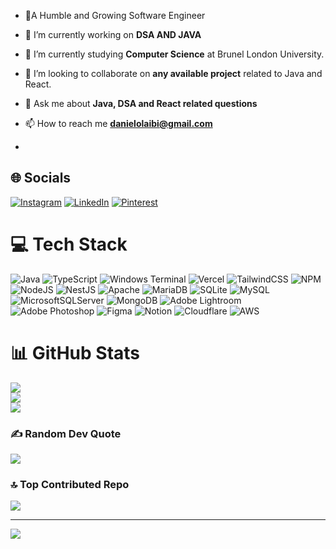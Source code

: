 
- 🌱A Humble and Growing Software Engineer

- 🔭 I’m currently working on **DSA AND JAVA**

- 🌱 I’m currently studying **Computer Science** at Brunel London University.

- 👯 I’m looking to collaborate on **any available project** related to Java and React. 

- 💬 Ask me about **Java, DSA and React related questions** 

- 📫 How to reach me **danielolaibi@gmail.com**
- 

## 🌐 Socials
[![Instagram](https://img.shields.io/badge/Instagram-%23E4405F.svg?logo=Instagram&logoColor=white)](https://instagram.com/thein3rovert) [![LinkedIn](https://img.shields.io/badge/LinkedIn-%230077B5.svg?logo=linkedin&logoColor=white)](https://linkedin.com/in/SamadOlaibi) [![Pinterest](https://img.shields.io/badge/Pinterest-%23E60023.svg?logo=Pinterest&logoColor=white)](https://pinterest.com/thein3rovert) 

# 💻 Tech Stack
![Java](https://img.shields.io/badge/java-%23ED8B00.svg?style=for-the-badge&logo=openjdk&logoColor=white) ![TypeScript](https://img.shields.io/badge/typescript-%23007ACC.svg?style=for-the-badge&logo=typescript&logoColor=white) ![Windows Terminal](https://img.shields.io/badge/Windows%20Terminal-%234D4D4D.svg?style=for-the-badge&logo=windows-terminal&logoColor=white) ![Vercel](https://img.shields.io/badge/vercel-%23000000.svg?style=for-the-badge&logo=vercel&logoColor=white) ![TailwindCSS](https://img.shields.io/badge/tailwindcss-%2338B2AC.svg?style=for-the-badge&logo=tailwind-css&logoColor=white) ![NPM](https://img.shields.io/badge/NPM-%23CB3837.svg?style=for-the-badge&logo=npm&logoColor=white) ![NodeJS](https://img.shields.io/badge/node.js-6DA55F?style=for-the-badge&logo=node.js&logoColor=white) ![NestJS](https://img.shields.io/badge/nestjs-%23E0234E.svg?style=for-the-badge&logo=nestjs&logoColor=white) ![Apache](https://img.shields.io/badge/apache-%23D42029.svg?style=for-the-badge&logo=apache&logoColor=white) ![MariaDB](https://img.shields.io/badge/MariaDB-003545?style=for-the-badge&logo=mariadb&logoColor=white) ![SQLite](https://img.shields.io/badge/sqlite-%2307405e.svg?style=for-the-badge&logo=sqlite&logoColor=white) ![MySQL](https://img.shields.io/badge/mysql-%2300000f.svg?style=for-the-badge&logo=mysql&logoColor=white) ![MicrosoftSQLServer](https://img.shields.io/badge/Microsoft%20SQL%20Server-CC2927?style=for-the-badge&logo=microsoft%20sql%20server&logoColor=white) ![MongoDB](https://img.shields.io/badge/MongoDB-%234ea94b.svg?style=for-the-badge&logo=mongodb&logoColor=white) ![Adobe Lightroom](https://img.shields.io/badge/Adobe%20Lightroom-31A8FF.svg?style=for-the-badge&logo=Adobe%20Lightroom&logoColor=white) ![Adobe Photoshop](https://img.shields.io/badge/adobe%20photoshop-%2331A8FF.svg?style=for-the-badge&logo=adobe%20photoshop&logoColor=white) ![Figma](https://img.shields.io/badge/figma-%23F24E1E.svg?style=for-the-badge&logo=figma&logoColor=white) ![Notion](https://img.shields.io/badge/Notion-%23000000.svg?style=for-the-badge&logo=notion&logoColor=white) ![Cloudflare](https://img.shields.io/badge/Cloudflare-F38020?style=for-the-badge&logo=Cloudflare&logoColor=white) ![AWS](https://img.shields.io/badge/AWS-%23FF9900.svg?style=for-the-badge&logo=amazon-aws&logoColor=white)
# 📊 GitHub Stats
![](https://github-readme-stats.vercel.app/api?username=thein3rovert&theme=dark&hide_border=true&include_all_commits=true&count_private=true)<br/>
![](https://github-readme-streak-stats.herokuapp.com/?user=thein3rovert&theme=dark&hide_border=true)<br/>
![](https://github-readme-stats.vercel.app/api/top-langs/?username=thein3rovert&theme=dark&hide_border=true&include_all_commits=true&count_private=true&layout=compact)

### ✍️ Random Dev Quote
![](https://quotes-github-readme.vercel.app/api?type=horizontal&theme=dark)

### 🔝 Top Contributed Repo
![](https://github-contributor-stats.vercel.app/api?username=thein3rovert&limit=5&theme=dark&combine_all_yearly_contributions=true)

---
[![](https://visitcount.itsvg.in/api?id=thein3rovert&icon=2&color=1)](https://visitcount.itsvg.in)

<!-- Proudly created with GPRM ( https://gprm.itsvg.in ) -->
<!---
thein3rovert/thein3rovert is a ✨ special ✨ repository because its `README.md` (this file) appears on your GitHub profile.
You can click the Preview link to take a look at your changes.
--->

